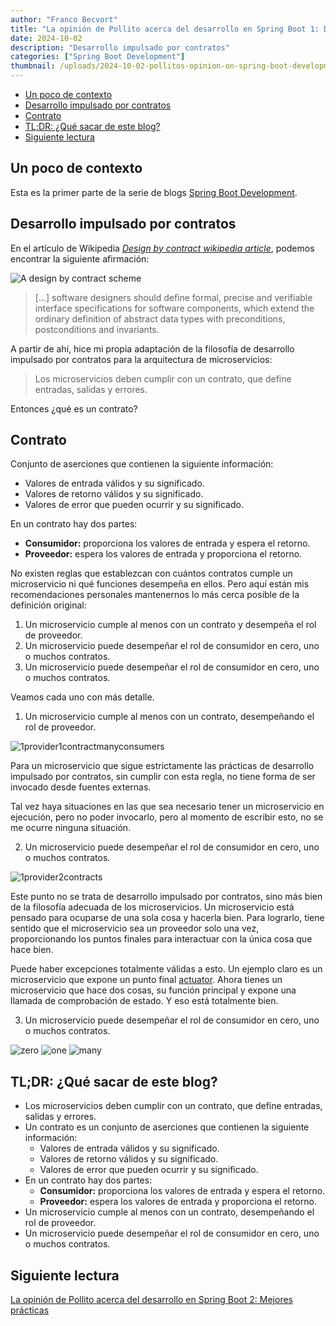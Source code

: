 ```yaml
---
author: "Franco Becvort"
title: "La opinión de Pollito acerca del desarrollo en Spring Boot 1: Desarrollo impulsado por contratos"
date: 2024-10-02
description: "Desarrollo impulsado por contratos"
categories: ["Spring Boot Development"]
thumbnail: /uploads/2024-10-02-pollitos-opinion-on-spring-boot-development-1/shirogane.jpg
---
```


<!-- TOC -->
  * [Un poco de contexto](#un-poco-de-contexto)
  * [Desarrollo impulsado por contratos](#desarrollo-impulsado-por-contratos)
  * [Contrato](#contrato)
  * [TL;DR: ¿Qué sacar de este blog?](#tldr-qué-sacar-de-este-blog)
  * [Siguiente lectura](#siguiente-lectura)
<!-- TOC -->

## Un poco de contexto

Esta es la primer parte de la serie de blogs [Spring Boot Development](/es/categories/spring-boot-development/).

## Desarrollo impulsado por contratos

En el artículo de Wikipedia _[Design by contract wikipedia article](https://en.wikipedia.org/wiki/Design_by_contract)_, podemos encontrar la siguiente afirmación:

![A design by contract scheme](/uploads/2024-10-02-pollitos-opinion-on-spring-boot-development-1/Design_by_contract.png)

> [...] software designers should define formal, precise and verifiable interface specifications for software components, which extend the ordinary definition of abstract data types with preconditions, postconditions and invariants.

A partir de ahí, hice mi propia adaptación de la filosofía de desarrollo impulsado por contratos para la arquitectura de microservicios:

> Los microservicios deben cumplir con un contrato, que define entradas, salidas y errores.

Entonces ¿qué es un contrato?

## Contrato

Conjunto de aserciones que contienen la siguiente información:

- Valores de entrada válidos y su significado.
- Valores de retorno válidos y su significado.
- Valores de error que pueden ocurrir y su significado.

En un contrato hay dos partes:

- **Consumidor:** proporciona los valores de entrada y espera el retorno.
- **Proveedor:** espera los valores de entrada y proporciona el retorno.

No existen reglas que establezcan con cuántos contratos cumple un microservicio ni qué funciones desempeña en ellos. Pero aquí están mis recomendaciones personales mantenernos lo más cerca posible de la definición original:

1. Un microservicio cumple al menos con un contrato y desempeña el rol de proveedor.
2. Un microservicio puede desempeñar el rol de consumidor en cero, uno o muchos contratos.
3. Un microservicio puede desempeñar el rol de consumidor en cero, uno o muchos contratos.

Veamos cada uno con más detalle.

1. Un microservicio cumple al menos con un contrato, desempeñando el rol de proveedor.

![1provider1contractmanyconsumers](/uploads/2024-10-02-pollitos-opinion-on-spring-boot-development-1/1provider1contractmanyconsumers.png)

Para un microservicio que sigue estrictamente las prácticas de desarrollo impulsado por contratos, sin cumplir con esta regla, no tiene forma de ser invocado desde fuentes externas.

Tal vez haya situaciones en las que sea necesario tener un microservicio en ejecución, pero no poder invocarlo, pero al momento de escribir esto, no se me ocurre ninguna situación.

2. Un microservicio puede desempeñar el rol de consumidor en cero, uno o muchos contratos.

![1provider2contracts](/uploads/2024-10-02-pollitos-opinion-on-spring-boot-development-1/1provider2contracts.png)

Este punto no se trata de desarrollo impulsado por contratos, sino más bien de la filosofía adecuada de los microservicios. Un microservicio está pensado para ocuparse de una sola cosa y hacerla bien. Para lograrlo, tiene sentido que el microservicio sea un proveedor solo una vez, proporcionando los puntos finales para interactuar con la única cosa que hace bien.

Puede haber excepciones totalmente válidas a esto. Un ejemplo claro es un microservicio que expone un punto final [actuator](https://github.com/spring-projects/spring-boot/tree/v3.2.3/spring-boot-project/spring-boot-actuator). Ahora tienes un microservicio que hace dos cosas, su función principal y expone una llamada de comprobación de estado. Y eso está totalmente bien.

3. Un microservicio puede desempeñar el rol de consumidor en cero, uno o muchos contratos.

![zero](/uploads/2024-10-02-pollitos-opinion-on-spring-boot-development-1/zero.png)
![one](/uploads/2024-10-02-pollitos-opinion-on-spring-boot-development-1/one.png)
![many](/uploads/2024-10-02-pollitos-opinion-on-spring-boot-development-1/many.png)

## TL;DR: ¿Qué sacar de este blog?

- Los microservicios deben cumplir con un contrato, que define entradas, salidas y errores.
- Un contrato es un conjunto de aserciones que contienen la siguiente información:
  - Valores de entrada válidos y su significado.
  - Valores de retorno válidos y su significado.
  - Valores de error que pueden ocurrir y su significado.
- En un contrato hay dos partes:
  - **Consumidor:** proporciona los valores de entrada y espera el retorno.
  - **Proveedor:** espera los valores de entrada y proporciona el retorno.
- Un microservicio cumple al menos con un contrato, desempeñando el rol de proveedor.
- Un microservicio puede desempeñar el rol de consumidor en cero, uno o muchos contratos.

## Siguiente lectura

[La opinión de Pollito acerca del desarrollo en Spring Boot 2: Mejores prácticas](/es/blog/2024-10-02-pollitos-opinion-on-spring-boot-development-2)
